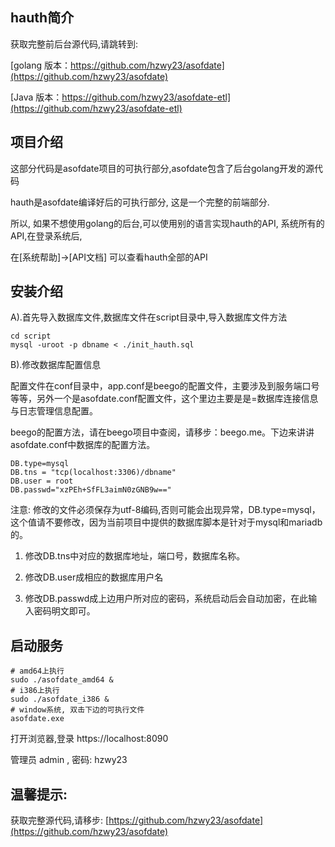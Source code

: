 ## hauth简介

获取完整前后台源代码,请跳转到:

[golang 版本：https://github.com/hzwy23/asofdate](https://github.com/hzwy23/asofdate) 

[Java 版本：https://github.com/hzwy23/asofdate-etl](https://github.com/hzwy23/asofdate-etl) 

## 项目介绍

这部分代码是asofdate项目的可执行部分,asofdate包含了后台golang开发的源代码

hauth是asofdate编译好后的可执行部分, 这是一个完整的前端部分.

所以, 如果不想使用golang的后台,可以使用别的语言实现hauth的API, 系统所有的API,在登录系统后,

在[系统帮助]->[API文档] 可以查看hauth全部的API

## 安装介绍

A).首先导入数据库文件,数据库文件在script目录中,导入数据库文件方法

```shell
cd script
mysql -uroot -p dbname < ./init_hauth.sql
```

B).修改数据库配置信息

配置文件在conf目录中，app.conf是beego的配置文件，主要涉及到服务端口号等等，另外一个是asofdate.conf配置文件，这个里边主要是是=数据库连接信息与日志管理信息配置。

beego的配置方法，请在beego项目中查阅，请移步：beego.me。下边来讲讲asofdate.conf中数据库的配置方法。

```
DB.type=mysql
DB.tns = "tcp(localhost:3306)/dbname"
DB.user = root
DB.passwd="xzPEh+SfFL3aimN0zGNB9w=="
```

注意: 修改的文件必须保存为utf-8编码,否则可能会出现异常，DB.type=mysql，这个值请不要修改，因为当前项目中提供的数据库脚本是针对于mysql和mariadb的。

1. 修改DB.tns中对应的数据库地址，端口号，数据库名称。

2. 修改DB.user成相应的数据库用户名

3. 修改DB.passwd成上边用户所对应的密码，系统启动后会自动加密，在此输入密码明文即可。

## 启动服务

```shell
# amd64上执行
sudo ./asofdate_amd64 &
# i386上执行
sudo ./asofdate_i386 &
# window系统, 双击下边的可执行文件
asofdate.exe
```

打开浏览器,登录 https://localhost:8090

管理员 admin , 密码: hzwy23


## 温馨提示:

获取完整源代码,请移步: [https://github.com/hzwy23/asofdate](https://github.com/hzwy23/asofdate)